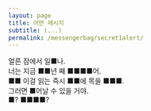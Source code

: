 ```yaml
---
layout: page
title: 어떤 메시지
subtitle: (...)
permalink: /messengerbag/secret1alert/
---
```


<p>
얼른 잠에서 일■나.<br>
너는 지금 ■■년 째 ■■■■어.<br>
■■ 이걸 읽는 즉시 ■■에 목을 ■■■.<br>
그러면 ■어날 수 있을 거야.<br>
■? ■■■■?<br>
</p>
